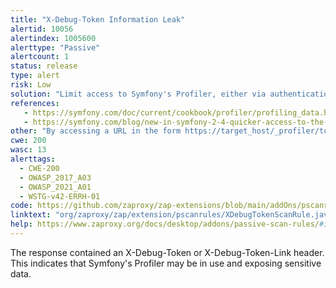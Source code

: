 ```yaml
---
title: "X-Debug-Token Information Leak"
alertid: 10056
alertindex: 1005600
alerttype: "Passive"
alertcount: 1
status: release
type: alert
risk: Low
solution: "Limit access to Symfony's Profiler, either via authentication/authorization or limiting inclusion of the header to specific clients (by IP, etc.)."
references:
   - https://symfony.com/doc/current/cookbook/profiler/profiling_data.html
   - https://symfony.com/blog/new-in-symfony-2-4-quicker-access-to-the-profiler-when-working-on-an-api
other: "By accessing a URL in the form https://target_host/_profiler/token_value (i.e.: https://example.com/_profiler_/123ab4), you may gain access to the profiler and further leaked information."
cwe: 200
wasc: 13
alerttags: 
  - CWE-200
  - OWASP_2017_A03
  - OWASP_2021_A01
  - WSTG-v42-ERRH-01
code: https://github.com/zaproxy/zap-extensions/blob/main/addOns/pscanrules/src/main/java/org/zaproxy/zap/extension/pscanrules/XDebugTokenScanRule.java
linktext: "org/zaproxy/zap/extension/pscanrules/XDebugTokenScanRule.java"
help: https://www.zaproxy.org/docs/desktop/addons/passive-scan-rules/#id-10056
---
```

The response contained an X-Debug-Token or X-Debug-Token-Link header. This indicates that Symfony's Profiler may be in use and exposing sensitive data.
